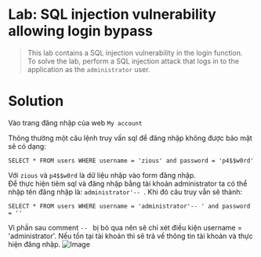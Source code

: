 # **Lab: SQL injection vulnerability allowing login bypass**<br>

>  This lab contains a SQL injection vulnerability in the login function.<br>To solve the lab, perform a SQL injection attack that logs in to the application as the `administrator` user.<br>

# **Solution**

Vào trang đăng nhập của web `My account`<br>

Thông thường một câu lệnh truy vấn sql để đăng nhập không được bảo mật sẽ có dạng:
```
SELECT * FROM users WHERE username = 'zious' and password = 'p4$$w0rd'
```
Với `zious` và `p4$$w0rd` là dữ liệu nhập vào form đăng nhập.<br>
Để thực hiện tiêm sql và đăng nhập bằng tài khoản administrator ta có thể nhập tên đăng nhập là: `administrator'-- `. Khi đó câu truy vẫn sẽ thành:
```
SELECT * FROM users WHERE username = 'administrator'-- ' and password = ''
```
Vì phần sau comment `-- ` bị bỏ qua nên sẽ chỉ xét điều kiện username = 'administrator'. Nếu tồn tại tài khoản thì sẽ trả về thông tin tài khoản và thực hiện đăng nhập.
![Image](https://i.pinimg.com/736x/f5/68/04/f56804886125925b781864924c8c8ddc.jpg)